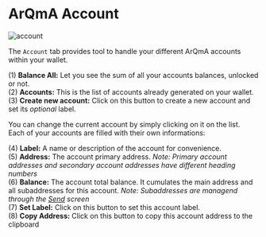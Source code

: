 # ArQmA Account
![account](media/black_account.png)

The `Account` tab provides tool to handle your different ArQmA accounts within your wallet.

(1) **Balance All:** Let you see the sum of all your accounts balances, unlocked or not.  
(2) **Accounts:** This is the list of accounts already generated on your wallet.  
(3) **Create new account:** Click on this button to create a new account and set its *optional* label.

You can change the current account by simply clicking on it on the list.  
Each of your accounts are filled with their own informations:

(4) **Label:** A name or description of the account for convenience.  
(5) **Address:** The account primary address. *Note: Primary account addresses and secondary account addresses have different heading numbers*  
(6) **Balance:** The account total balance. It cumulates the main address and all subaddresses for this account. *Note: Subaddresses are managend through the [Send](#send-ArQmA) screen*  
(7) **Set Label:** Click on this button to set this account label.  
(8) **Copy Address:** Click on this button to copy this account address to the clipboard
